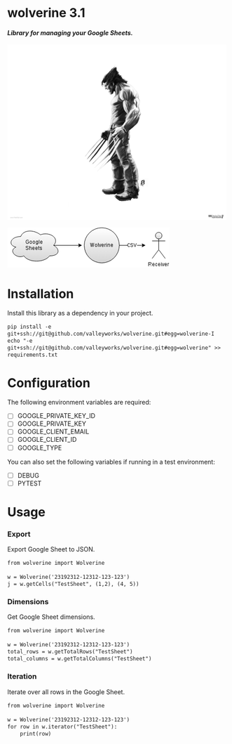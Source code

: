 # wolverine 3.1
#### *Library for managing your Google Sheets.*

![logo](/.readme/logo.png)


![flow](/.readme/flow.png)

# Installation
Install this library as a dependency in your project.
```
pip install -e git+ssh://git@github.com/valleyworks/wolverine.git#egg=wolverine-I
echo "-e git+ssh://git@github.com/valleyworks/wolverine.git#egg=wolverine" >> requirements.txt
```
# Configuration
The following environment variables are required:
- [ ] GOOGLE_PRIVATE_KEY_ID
- [ ] GOOGLE_PRIVATE_KEY
- [ ] GOOGLE_CLIENT_EMAIL
- [ ] GOOGLE_CLIENT_ID
- [ ] GOOGLE_TYPE

You can also set the following variables if running in a test environment:
- [ ] DEBUG
- [ ] PYTEST
# Usage
### Export
Export Google Sheet to JSON.
```
from wolverine import Wolverine

w = Wolverine('23192312-12312-123-123')
j = w.getCells("TestSheet", (1,2), (4, 5))
```

### Dimensions
Get Google Sheet dimensions.
```
from wolverine import Wolverine

w = Wolverine('23192312-12312-123-123')
total_rows = w.getTotalRows("TestSheet")
total_columns = w.getTotalColumns("TestSheet")
```

### Iteration
Iterate over all rows in the Google Sheet.
```
from wolverine import Wolverine

w = Wolverine('23192312-12312-123-123')
for row in w.iterator("TestSheet"):
    print(row)
```
